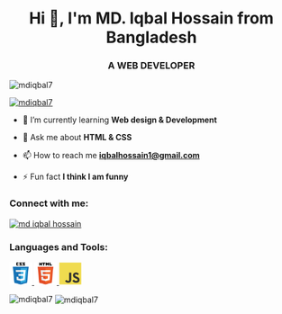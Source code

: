 <h1 align="center">Hi 👋, I'm MD. Iqbal Hossain from Bangladesh</h1>
<h3 align="center">A WEB DEVELOPER</h3>

<p align="left"> <img src="https://komarev.com/ghpvc/?username=mdiqbal7&label=Profile%20views&color=0e75b6&style=flat" alt="mdiqbal7" /> </p>

<p align="left"> <a href="https://github.com/ryo-ma/github-profile-trophy"><img src="https://github-profile-trophy.vercel.app/?username=mdiqbal7" alt="mdiqbal7" /></a> </p>

- 🌱 I’m currently learning **Web design & Development**

- 💬 Ask me about **HTML & CSS**

- 📫 How to reach me **iqbalhossain1@gmail.com**

- ⚡ Fun fact **I think I am funny**

<h3 align="left">Connect with me:</h3>
<p align="left">
<a href="https://fb.com/md iqbal hossain" target="blank"><img align="center" src="https://raw.githubusercontent.com/rahuldkjain/github-profile-readme-generator/master/src/images/icons/Social/facebook.svg" alt="md iqbal hossain" height="30" width="40" /></a>
</p>

<h3 align="left">Languages and Tools:</h3>
<p align="left"> <a href="https://www.w3schools.com/css/" target="_blank" rel="noreferrer"> <img src="https://raw.githubusercontent.com/devicons/devicon/master/icons/css3/css3-original-wordmark.svg" alt="css3" width="40" height="40"/> </a> <a href="https://www.w3.org/html/" target="_blank" rel="noreferrer"> <img src="https://raw.githubusercontent.com/devicons/devicon/master/icons/html5/html5-original-wordmark.svg" alt="html5" width="40" height="40"/> </a> <a href="https://developer.mozilla.org/en-US/docs/Web/JavaScript" target="_blank" rel="noreferrer"> <img src="https://raw.githubusercontent.com/devicons/devicon/master/icons/javascript/javascript-original.svg" alt="javascript" width="40" height="40"/> </a> </p>

<p><img align="left" src="https://github-readme-stats.vercel.app/api/top-langs?username=mdiqbal7&show_icons=true&locale=en&layout=compact" alt="mdiqbal7" /></p>

<p>&nbsp;<img align="center" src="https://github-readme-stats.vercel.app/api?username=mdiqbal7&show_icons=true&locale=en" alt="mdiqbal7" /></p>
